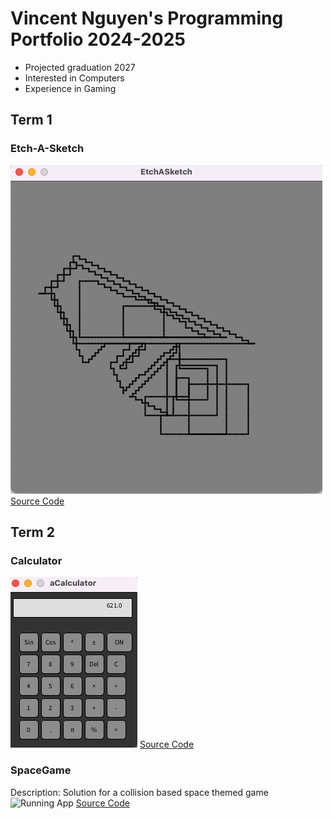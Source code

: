 # Vincent Nguyen's Programming Portfolio 2024-2025

* Projected graduation 2027
* Interested in Computers
* Experience in Gaming

## Term 1
### Etch-A-Sketch
![Running app](https://github.com/Chicken3847/programming1/blob/main/images/Sketch.png?raw=true)
[Source Code](https://github.com/Chicken3847/programming1/tree/main/EtchASketch)

## Term 2
### Calculator
![Running App](https://github.com/Chicken3847/programming1/blob/main/images/Calc.png?raw=true)
[Source Code](https://github.com/Chicken3847/programming1/tree/main/src/Calculatorkj)


### SpaceGame
Description: Solution for a collision based space themed game
![Running App]()
[Source Code]()

